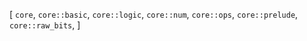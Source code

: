 [
    `core`,
    `core::basic`,
    `core::logic`,
    `core::num`,
    `core::ops`,
    `core::prelude`,
    `core::raw_bits`,
]
